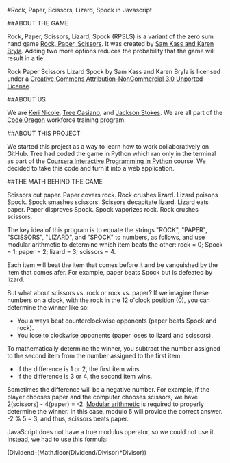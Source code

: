 #Rock, Paper, Scissors, Lizard, Spock in Javascript


##ABOUT THE GAME

Rock, Paper, Scissors, Lizard, Spock (RPSLS) is a variant of the zero sum hand game [Rock, Paper, Scissors](http://en.wikipedia.org/wiki/Rock-paper-scissors). It was created by [Sam Kass and Karen Bryla](http://www.samkass.com/theories/RPSSL.html). Adding two more options reduces the probability that the game will result in a tie. 

Rock Paper Scissors Lizard Spock by Sam Kass and Karen Bryla is licensed under a [Creative Commons Attribution-NonCommercial 3.0 Unported License](http://creativecommons.org/licenses/by-nc/3.0/).


##ABOUT US

We are [Keri Nicole](https://github.com/knikki), [Tree Casiano](https://github.com/treecasiano), and [Jackson Stokes](https://github.com/jacksonstokespdx2). We are all part of the [Code Oregon](http://codeoregon.org/) workforce training program. 


##ABOUT THIS PROJECT

We started this project as a way to learn how to work collaboratively on GitHub. Tree had coded the game in Python which ran only in the terminal as part of the [Coursera Interactive Programming in Python](https://www.coursera.org/course/interactivepython1) course. We decided to take this code and turn it into a web application. 


##THE MATH BEHIND THE GAME

Scissors cut paper. Paper covers rock. Rock crushes lizard. Lizard poisons Spock. Spock smashes scissors. Scissors decapitate lizard. Lizard eats paper. Paper disproves Spock. Spock vaporizes rock. Rock crushes scissors.

The key idea of this program is to equate the strings "ROCK", "PAPER", "SCISSORS", "LIZARD", and "SPOCK" to numbers, as follows, and use modular arithmetic to determine which item beats the other: rock = 0; Spock = 1; paper = 2; lizard = 3; scissors = 4.

Each item will beat the item that comes before it and be vanquished by the item that comes afer. For example, paper beats Spock but is defeated by lizard.

But what about scissors vs. rock or rock vs. paper? If we imagine these numbers on a clock, with the rock in the 12 o'clock position (0), you can determine the winner like so:

* You always beat counterclockwise opponents (paper beats Spock and rock).
* You lose to clockwise opponents (paper loses to lizard and scissors).

To mathematically determine the winner, you subtract the number assigned to the second item from the number assigned to the first item.
* If the difference is 1 or 2, the first item wins.
* If the difference is 3 or 4, the second item wins.

Sometimes the difference will be a negative number. For example, if the player chooses paper and the computer chooses scissors, we have 2(scissors) - 4(paper) = -2. [Modular arithmetic](http://www.artofproblemsolving.com/Wiki/index.php/Modular_arithmetic/Introduction) is required to properly determine the winner. In this case, modulo 5 will provide the correct answer.  -2 % 5 = 3, and thus, scissors beats paper.

JavaScript does not have a true modulus operator, so we could not use it. Instead, we had to use this formula:

(Dividend-(Math.floor(Dividend/Divisor)*Divisor))

